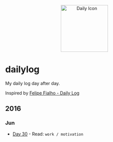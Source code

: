 <p align="center">
  <img src="http://simpleicon.com/wp-content/uploads/Calendar-Time.png" alt="Daily Icon" width="150" />
</p>



# dailylog

My daily log day after day.

Inspired by [Felipe Fialho - Daily Log](https://github.com/LFeh/dailylog)

## 2016

### Jun
- [Day 30](https://github.com/joaocarvalhowd/dailylog/blob/master/log/06-30-2016.md) - Read: `work / motivation` 
